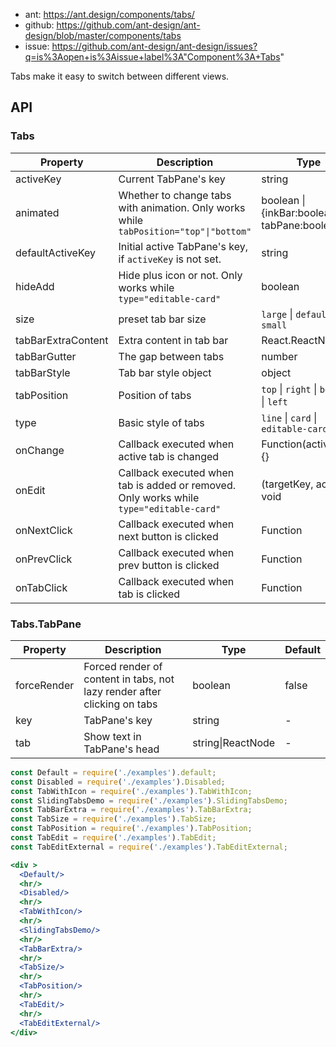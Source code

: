 - ant: https://ant.design/components/tabs/ 
- github: https://github.com/ant-design/ant-design/blob/master/components/tabs 
- issue: https://github.com/ant-design/ant-design/issues?q=is%3Aopen+is%3Aissue+label%3A"Component%3A+Tabs"


Tabs make it easy to switch between different views.


## API

### Tabs

| Property | Description | Type | Default |
| -------- | ----------- | ---- | ------- |
| activeKey | Current TabPane's key | string | - |
| animated | Whether to change tabs with animation. Only works while `tabPosition="top"\|"bottom"` | boolean \| {inkBar:boolean, tabPane:boolean} | `true`, `false` when `type="card"` |
| defaultActiveKey | Initial active TabPane's key, if `activeKey` is not set. | string | - |
| hideAdd | Hide plus icon or not. Only works while `type="editable-card"` | boolean | `false` |
| size | preset tab bar size | `large` \| `default` \| `small` | `default` |
| tabBarExtraContent | Extra content in tab bar | React.ReactNode | - |
| tabBarGutter | The gap between tabs | number | - |
| tabBarStyle | Tab bar style object | object | - |
| tabPosition | Position of tabs | `top` \| `right` \| `bottom` \| `left` | `top` |
| type | Basic style of tabs | `line` \| `card` \| `editable-card` | `line` |
| onChange | Callback executed when active tab is changed | Function(activeKey) {} | - |
| onEdit | Callback executed when tab is added or removed. Only works while `type="editable-card"` | (targetKey, action): void | - |
| onNextClick | Callback executed when next button is clicked | Function | - |
| onPrevClick | Callback executed when prev button is clicked | Function | - |
| onTabClick | Callback executed when tab is clicked | Function | - |

### Tabs.TabPane

| Property | Description | Type | Default |
| -------- | ----------- | ---- | ------- |
| forceRender | Forced render of content in tabs, not lazy render after clicking on tabs | boolean | false |
| key | TabPane's key | string | - |
| tab | Show text in TabPane's head | string\|ReactNode | - |


```jsx harmony
const Default = require('./examples').default;
const Disabled = require('./examples').Disabled;
const TabWithIcon = require('./examples').TabWithIcon;
const SlidingTabsDemo = require('./examples').SlidingTabsDemo;
const TabBarExtra = require('./examples').TabBarExtra;
const TabSize = require('./examples').TabSize;
const TabPosition = require('./examples').TabPosition;
const TabEdit = require('./examples').TabEdit;
const TabEditExternal = require('./examples').TabEditExternal;

<div >
  <Default/>  
  <hr/>
  <Disabled/>
  <hr/>
  <TabWithIcon/>
  <hr/>
  <SlidingTabsDemo/>
  <hr/>
  <TabBarExtra/>
  <hr/>
  <TabSize/>
  <hr/>
  <TabPosition/>
  <hr/>
  <TabEdit/>
  <hr/>
  <TabEditExternal/>
</div>
```
